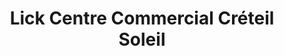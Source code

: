 ---
title: "Lick Centre Commercial Créteil Soleil"
url: /creteil/lick-centre-commercial-creteil-soleil/
shop: électronique
---